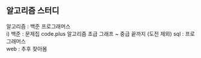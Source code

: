 <h2>알고리즘 스터디</h2>


알고리즘 : 백준 프로그래머스<br>
i) 백준
: 문제집 code.plus 알고리즘 초급 그래프 ~ 중급 끝까지 (도전 제외)
sql : 프로그래머스<br>
web : 추후 찾아봄
